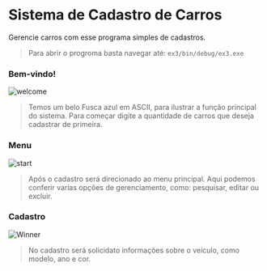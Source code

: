 # Sistema de Cadastro de Carros
Gerencie carros com esse programa simples de cadastros.
> Para abrir o progroma basta navegar até: `ex3/bin/debug/ex3.exe`

### Bem-vindo!
![welcome](https://1.bp.blogspot.com/-eF_ZMVxB4_s/Xqe5766McSI/AAAAAAAA1eQ/q55z8ibIsAQnwrYzRnWX-8JR4qJnFe8jwCNcBGAsYHQ/s1600/cadastrocarros%2B1.png)
> Temos um belo Fusca azul em ASCII, para ilustrar a função principal do sistema. Para começar digite a quantidade de carros que deseja cadastrar de primeira.

### Menu
![start](https://1.bp.blogspot.com/-BWSqcvZoSaM/Xqe578IKGgI/AAAAAAAA1eU/5dqZqWn3hgcOhV5D3B3413Lo1XqqL3oXwCNcBGAsYHQ/s1600/cadastrocarros%2B1-1.png)
> Após o cadastro será direcionado ao menu principal. Aqui podemos conferir varias opções de gerenciamento, como: pesquisar, editar ou excluir.

### Cadastro
![Winner](https://1.bp.blogspot.com/-W8I_iOdPG8o/Xqe577NtlGI/AAAAAAAA1eY/fzK9lMEqx48LM3B2VWFDAv3Rgqx1iVl0gCNcBGAsYHQ/s1600/cadastrocarros%2B2.png)
> No cadastro será solicidato informações sobre o veículo, como modelo, ano e cor. 
